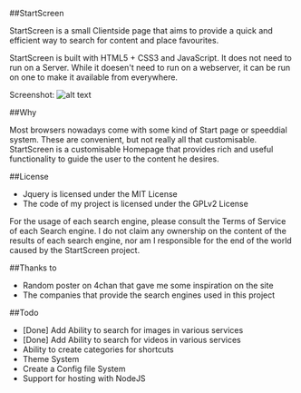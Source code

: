 ##StartScreen

StartScreen is a small Clientside page that aims to provide a quick and efficient way to search for
content and place favourites.

StartScreen is built with HTML5 + CSS3 and JavaScript. It does not need to run on a Server. While it
doesen't need to run on a webserver, it can be run on one to make it available from everywhere.

Screenshot: 
![alt text](http://i.imgur.com/UCthWcR.png "StartScreen Image")

##Why

Most browsers nowadays come with some kind of Start page or speeddial system. These are convenient, but
not really all that customisable. StartScreen is a customisable Homepage that provides rich and useful
functionality to guide the user to the content he desires.

##License
* Jquery is licensed under the MIT License
* The code of my project is licensed under the GPLv2 License

For the usage of each search engine, please consult the Terms of Service of each Search engine.
I do not claim any ownership on the content of the results of each search engine, nor am I responsible
for the end of the world caused by the StartScreen project.

##Thanks to
* Random poster on 4chan that gave me some inspiration on the site
* The companies that provide the search engines used in this project

##Todo
* [Done] Add Ability to search for images in various services
* [Done] Add Ability to search for videos in various services
* Ability to create categories for shortcuts
* Theme System
* Create a Config file System
* Support for hosting with NodeJS
